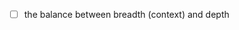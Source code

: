 - [ ] the balance between breadth (context) and depth
<!--stackedit_data:
eyJoaXN0b3J5IjpbLTE0Mzk1MjYwNDJdfQ==
-->
